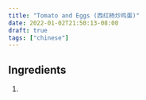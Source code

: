 ```yaml
---
title: "Tomato and Eggs (西红柿炒鸡蛋)"
date: 2022-01-02T21:50:13-08:00
draft: true
tags: ["chinese"]
---
```

## Ingredients
1. 

